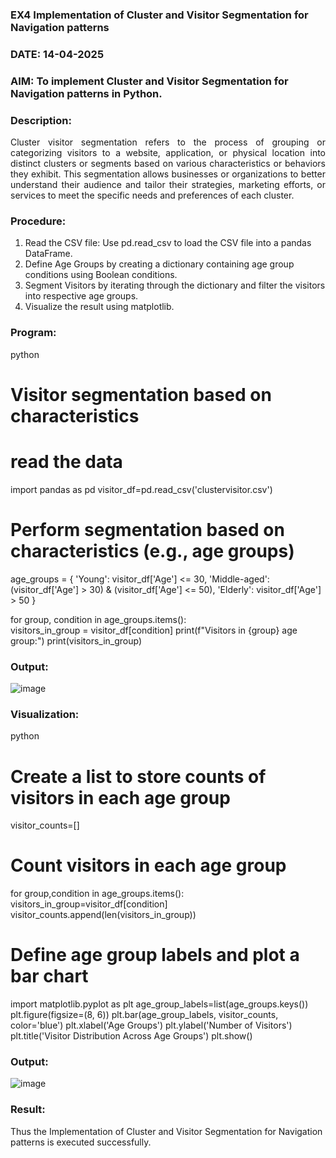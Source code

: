 ### EX4 Implementation of Cluster and Visitor Segmentation for Navigation patterns
### DATE: 14-04-2025
### AIM: To implement Cluster and Visitor Segmentation for Navigation patterns in Python.
### Description:
<div align= "justify">Cluster visitor segmentation refers to the process of grouping or categorizing visitors to a website, 
  application, or physical location into distinct clusters or segments based on various characteristics or behaviors they exhibit. 
  This segmentation allows businesses or organizations to better understand their audience and tailor their strategies, marketing efforts, 
  or services to meet the specific needs and preferences of each cluster.</div>
  
### Procedure:
1) Read the CSV file: Use pd.read_csv to load the CSV file into a pandas DataFrame.
2) Define Age Groups by creating a dictionary containing age group conditions using Boolean conditions.
3) Segment Visitors by iterating through the dictionary and filter the visitors into respective age groups.
4) Visualize the result using matplotlib.

### Program:
python
# Visitor segmentation based on characteristics
# read the data
import pandas as pd
visitor_df=pd.read_csv('clustervisitor.csv')

# Perform segmentation based on characteristics (e.g., age groups)

age_groups = {
    'Young': visitor_df['Age'] <= 30,
    'Middle-aged': (visitor_df['Age'] > 30) & (visitor_df['Age'] <= 50),
    'Elderly': visitor_df['Age'] > 50
}

for group, condition in age_groups.items():  
    visitors_in_group = visitor_df[condition] 
    print(f"Visitors in {group} age group:")
    print(visitors_in_group)

### Output:
![image](https://github.com/user-attachments/assets/67b6e431-ecec-48a8-8b0f-a07a5154e8aa)

### Visualization:
python
# Create a list to store counts of visitors in each age group
visitor_counts=[]

# Count visitors in each age group
for group,condition in age_groups.items():
    visitors_in_group=visitor_df[condition]
    visitor_counts.append(len(visitors_in_group))
    
# Define age group labels and plot a bar chart
import matplotlib.pyplot as plt
age_group_labels=list(age_groups.keys())
plt.figure(figsize=(8, 6))
plt.bar(age_group_labels, visitor_counts, color='blue')
plt.xlabel('Age Groups')
plt.ylabel('Number of Visitors')
plt.title('Visitor Distribution Across Age Groups')
plt.show()

### Output:
![image](https://github.com/user-attachments/assets/c70b6ee3-868a-45fc-ba13-99d5da0d0719)

### Result:
Thus the Implementation of Cluster and Visitor Segmentation for Navigation patterns is executed successfully.
